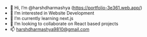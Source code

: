 - 👋 Hi, I’m @harshdharmashya (https://portfolio-3e361.web.app/)
- 👀 I’m interested in Website Development
- 🌱 I’m currently learning next.js
- 💞️ I’m looking to collaborate on React based projects
- 📫 harshdharmashya9810@gmail.com
